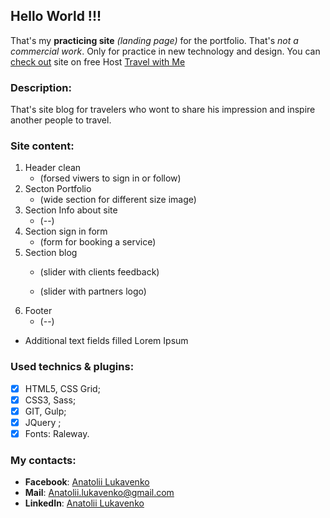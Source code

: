## Hello World !!! 
That's my **practicing site** *(landing page)* for the portfolio. That's *not a commercial work*. 
Only for practice in new technology and design.
You can [check out](http://luilmode.000webhostapp.com/) site on free Host [Travel with Me](http://practcssgrid.000webhostapp.com/)

### Description: 
That's site blog for travelers who wont to share his impression and inspire another people to travel.

### Site content: 
1. Header clean 
	- (forsed viwers to sign in or follow)
2. Secton Portfolio
	- (wide section for different size image)
3. Section Info about site 
	- (--)
4. Section sign in form 
	- (form for booking a service)
5. Section blog  
	- (slider with clients feedback)

	- (slider with partners logo)
7. Footer  
	- (--)

* Additional text fields filled Lorem Ipsum

### Used technics & plugins:
- [x] HTML5, CSS Grid;
- [x] CSS3, Sass;
- [x] GIT, Gulp;
- [x] JQuery ;
- [x] Fonts: Raleway.

### My contacts: 
- **Facebook**: [Anatolii Lukavenko](https://www.facebook.com/profile.php?id=100004768836692)
- **Mail**: Anatolii.lukavenko@gmail.com
- **LinkedIn**: [Anatolii Lukavenko](https://www.linkedin.com/in/anatolii-lukavenko/)


